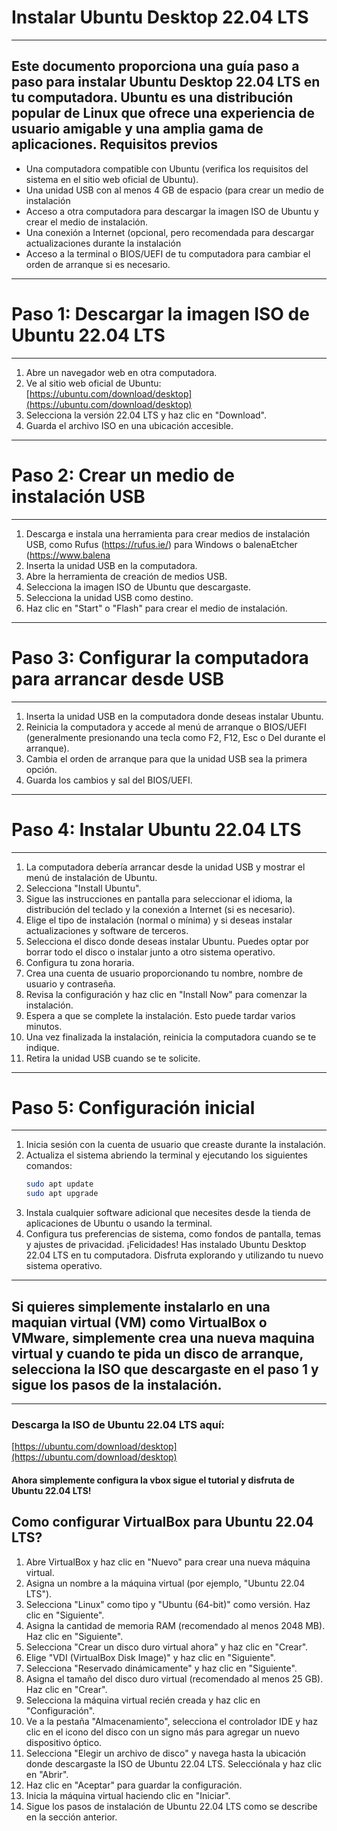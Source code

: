 
# Instalar Ubuntu Desktop 22.04 LTS

-------------------

Este documento proporciona una guía paso a paso para instalar Ubuntu Desktop 22.04 LTS en tu computadora. Ubuntu es una distribución popular de Linux que ofrece una experiencia de usuario amigable y una amplia gama de aplicaciones.
Requisitos previos
-------------------
- Una computadora compatible con Ubuntu (verifica los requisitos del sistema en el sitio web oficial de Ubuntu).
- Una unidad USB con al menos 4 GB de espacio (para crear un medio de instalación
- Acceso a otra computadora para descargar la imagen ISO de Ubuntu y crear el medio de instalación.
- Una conexión a Internet (opcional, pero recomendada para descargar actualizaciones durante la instalación
- Acceso a la terminal o BIOS/UEFI de tu computadora para cambiar el orden de arranque si es necesario.
-------------------
# Paso 1: Descargar la imagen ISO de Ubuntu 22.04 LTS
-------------------
1. Abre un navegador web en otra computadora.
2. Ve al sitio web oficial de Ubuntu: [https://ubuntu.com/download/desktop](https://ubuntu.com/download/desktop)
3. Selecciona la versión 22.04 LTS y haz clic en "Download".
4. Guarda el archivo ISO en una ubicación accesible.
-------------------
# Paso 2: Crear un medio de instalación USB
-------------------
1. Descarga e instala una herramienta para crear medios de instalación USB, como Rufus (https://rufus.ie/) para Windows o balenaEtcher (https://www.balena
2. Inserta la unidad USB en la computadora.
3. Abre la herramienta de creación de medios USB.
4. Selecciona la imagen ISO de Ubuntu que descargaste.
5. Selecciona la unidad USB como destino.
6. Haz clic en "Start" o "Flash" para crear el medio de instalación.
-------------------
# Paso 3: Configurar la computadora para arrancar desde USB
-------------------
1. Inserta la unidad USB en la computadora donde deseas instalar Ubuntu.
2. Reinicia la computadora y accede al menú de arranque o BIOS/UEFI (generalmente presionando una tecla como F2, F12, Esc o Del durante el arranque).
3. Cambia el orden de arranque para que la unidad USB sea la primera opción.
4. Guarda los cambios y sal del BIOS/UEFI.
-------------------
# Paso 4: Instalar Ubuntu 22.04 LTS
-------------------
1. La computadora debería arrancar desde la unidad USB y mostrar el menú de instalación de Ubuntu.
2. Selecciona "Install Ubuntu".
3. Sigue las instrucciones en pantalla para seleccionar el idioma, la distribución del teclado y la conexión a Internet (si es necesario).
4. Elige el tipo de instalación (normal o mínima) y si deseas instalar actualizaciones y software de terceros.
5. Selecciona el disco donde deseas instalar Ubuntu. Puedes optar por borrar todo el disco o instalar junto a otro sistema operativo.
6. Configura tu zona horaria.
7. Crea una cuenta de usuario proporcionando tu nombre, nombre de usuario y contraseña.
8. Revisa la configuración y haz clic en "Install Now" para comenzar la instalación.
9. Espera a que se complete la instalación. Esto puede tardar varios minutos.
10. Una vez finalizada la instalación, reinicia la computadora cuando se te indique.
11. Retira la unidad USB cuando se te solicite.
-------------------
# Paso 5: Configuración inicial
-------------------
1. Inicia sesión con la cuenta de usuario que creaste durante la instalación.
2. Actualiza el sistema abriendo la terminal y ejecutando los siguientes comandos:
   ```bash
   sudo apt update
   sudo apt upgrade
   ```
3. Instala cualquier software adicional que necesites desde la tienda de aplicaciones de Ubuntu o usando la terminal.
4. Configura tus preferencias de sistema, como fondos de pantalla, temas y ajustes de privacidad.
¡Felicidades! Has instalado Ubuntu Desktop 22.04 LTS en tu computadora. Disfruta explorando y utilizando tu nuevo sistema operativo.


-------
## Si quieres simplemente instalarlo en una maquian virtual (VM) como VirtualBox o VMware, simplemente crea una nueva maquina virtual y cuando te pida un disco de arranque, selecciona la ISO que descargaste en el paso 1 y sigue los pasos de la instalación.
-------

### Descarga la ISO de Ubuntu 22.04 LTS aquí:
[https://ubuntu.com/download/desktop](https://ubuntu.com/download/desktop)

#### Ahora simplemente configura la vbox sigue el tutorial y disfruta de Ubuntu 22.04 LTS!

## Como configurar VirtualBox para Ubuntu 22.04 LTS?
1. Abre VirtualBox y haz clic en "Nuevo" para crear una nueva máquina virtual.
2. Asigna un nombre a la máquina virtual (por ejemplo, "Ubuntu 22.04 LTS").
3. Selecciona "Linux" como tipo y "Ubuntu (64-bit)" como versión. Haz clic en "Siguiente".
4. Asigna la cantidad de memoria RAM (recomendado al menos 2048 MB). Haz clic en "Siguiente".
5. Selecciona "Crear un disco duro virtual ahora" y haz clic en "Crear".
6. Elige "VDI (VirtualBox Disk Image)" y haz clic en "Siguiente".
7. Selecciona "Reservado dinámicamente" y haz clic en "Siguiente".
8. Asigna el tamaño del disco duro virtual (recomendado al menos 25 GB). Haz clic en "Crear".
9. Selecciona la máquina virtual recién creada y haz clic en "Configuración".
10. Ve a la pestaña "Almacenamiento", selecciona el controlador IDE y haz clic en el icono del disco con un signo más para agregar un nuevo dispositivo óptico.
11. Selecciona "Elegir un archivo de disco" y navega hasta la ubicación donde descargaste la ISO de Ubuntu 22.04 LTS. Selecciónala y haz clic en "Abrir".
12. Haz clic en "Aceptar" para guardar la configuración.
13. Inicia la máquina virtual haciendo clic en "Iniciar".
14. Sigue los pasos de instalación de Ubuntu 22.04 LTS como se describe en la sección anterior.


